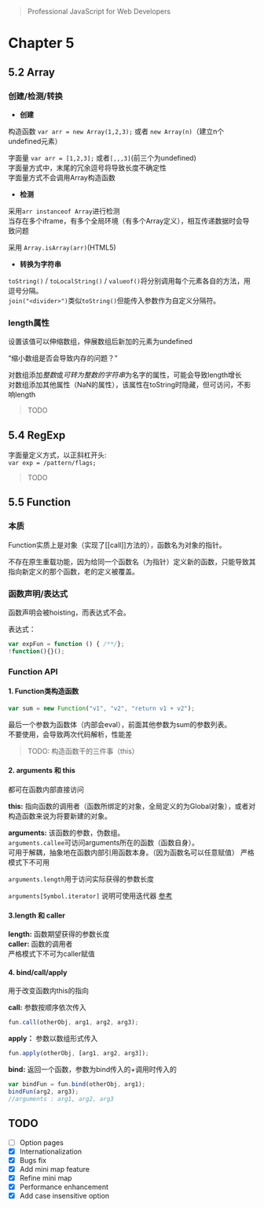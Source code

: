 >Professional JavaScript for Web Developers

# Chapter 5

## 5.2 Array
### 创建/检测/转换
- **创建**  

构造函数 `var arr = new Array(1,2,3);` 或者 `new Array(n)`（建立n个undefined元素）  

字面量 `var arr = [1,2,3];` 或者`[,,,3]`(前三个为undefined)  
<w>字面量方式中，末尾的冗余逗号将导致长度不确定性</w>  
<w>字面量方式不会调用Array构造函数</w>

- **检测**

采用`arr instanceof Array`进行检测  
<w>当存在多个iframe，有多个全局环境（有多个Array定义），相互传递数据时会导致问题</w>  

采用 `Array.isArray(arr)`(HTML5)  

- **转换为字符串**

`toString()` / `toLocalString()` / `valueof()`将分别调用每个元素各自的方法，用逗号分隔。  
`join("<divider>")`类似`toString()`但能传入参数作为自定义分隔符。

### length属性
设置该值可以伸缩数组，伸展数组后新加的元素为undefined  

<q>缩小数组是否会导致内存的问题？</q>

对数组添加*整数*或*可转为整数的字符串*为名字的属性，可能会导致length增长  
对数组添加其他属性（NaN的属性），该属性在toString时隐藏，但可访问，不影响length

>TODO


## 5.4 RegExp  
字面量定义方式，以正斜杠开头:  
`var exp = /pattern/flags;`

>TODO

## 5.5 Function
### 本质
Function实质上是对象（实现了[[call]]方法的），函数名为对象的指针。  

不存在原生重载功能，因为给同一个函数名（为指针）定义新的函数，只能导致其指向新定义的那个函数，老的定义被覆盖。  

### 函数声明/表达式
函数声明会被hoisting，而表达式不会。

表达式：
```JavaScript
var expFun = function () { /**/};
!function(){}();
```

### Function API

#### 1. Function类构造函数

```JavaScript
var sum = new Function("v1", "v2", "return v1 + v2");
```
最后一个参数为函数体（内部会eval），前面其他参数为sum的参数列表。  
<dont>不要使用，会导致两次代码解析，性能差</dont>  

> TODO: 构造函数干的三件事（this）

#### 2. arguments 和 this

都可在函数内部直接访问  

**this:** 指向函数的调用者（函数所绑定的对象，全局定义的为Global对象），或者对构造函数来说为将要新建的对象。  

**arguments:** 该函数的参数，伪数组。  
`arguments.callee`可访问arguments所在的函数（函数自身）。  
<do>可用于解耦，抽象地在函数内部引用函数本身。（因为函数名可以任意赋值）</do>  <w class="use-strict">严格模式下不可用</w>  

`arguments.length`用于访问实际获得的参数长度  

`arguments[Symbol.iterator]`  说明可使用迭代器 [参考](http://es6.ruanyifeng.com/?search=yield&x=0&y=0#docs/iterator#数据结构的默认Iterator接口)

#### 3.length 和 caller

**length:** 函数期望获得的参数长度  
**caller:** 函数的调用者  
<w class="use-strict">严格模式下不可为caller赋值</w>  

#### 4. bind/call/apply

用于改变函数内this的指向  

**call:**  参数按顺序依次传入  
```JavaScript
fun.call(otherObj, arg1, arg2, arg3);
```

**apply：** 参数以数组形式传入  
```JavaScript
fun.apply(otherObj, [arg1, arg2, arg3]);
```

**bind:** 返回一个函数，参数为bind传入的+调用时传入的
```JavaScript
var bindFun = fun.bind(otherObj, arg1);
bindFun(arg2, arg3);
//arguments : arg1, arg2, arg3
```

## TODO
 - [ ] Option pages
 - [x] Internationalization
 - [x] Bugs fix
 - [x] Add mini map feature
 - [x] Refine mini map
 - [x] Performance enhancement
 - [x] Add case insensitive option
